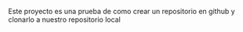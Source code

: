 Este proyecto es una prueba de como crear un repositorio en github y clonarlo a nuestro repositorio local
